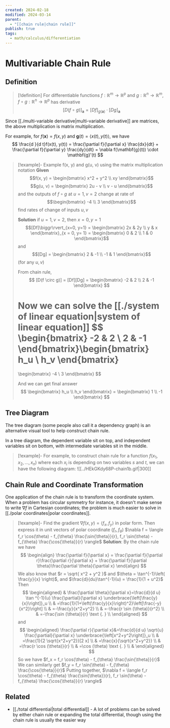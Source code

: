 ```yaml
---
created: 2024-02-18
modified: 2024-03-14
parent:
  - "[[chain rule|chain rule]]"
publish: true
tags:
  - math/calculus/differentiation
---
```

# Multivariable Chain Rule

## Definition
> [!definition]
>  For differentiable functions $f : \mathbb{R}^m \rightarrow \mathbb{R}^p$ and $g : \mathbb{R}^n \rightarrow \mathbb{R}^m$, $f \circ g:  \mathbb{R}^n \rightarrow \mathbb{R}^p$ has derivative
>$$
\left[ D(f \circ g) \right]_{\mathbf{a}} = [Df]_{g(\mathbf{a})} \cdot [Dg]_{\mathbf{a}}
>$$

Since [[./multi-variable derivative|multi-variable derivative]] are matrices, the above multiplication is matrix multiplication.

For example, for $f(\mathbf{x}) = f(x, y)$ and $\mathbf{g}(t) = \langle x(t), y(t)\rangle$, we have
$$
\frac{d }{d t}f(x(t), y(t)) = \frac{\partial f}{\partial x} \frac{dx}{dt} + \frac{\partial f}{\partial y} \frac{dy}{dt} = \nabla f(\mathbf{g}(t)) \cdot \mathbf{g}'(t)
$$
> [!example]- Example f(x, y) and g(u, v) using the matrix multiplication notation
> **Given** $$f(x, y) = \begin{bmatrix}
> x^2 + y^2 \\
> xy
> \end{bmatrix}$$ 
> $$g(u, v) = \begin{bmatrix}
> 2u - v \\
> v - u
> \end{bmatrix}$$
> and the outputs of $f \circ g$ at $u = 1, v = 2$ change at rate of $$\begin{bmatrix}
> -4 \\
> 3
> \end{bmatrix}$$
> find rates of change of inputs $u, v$
> 
> **Solution**
> if $u = 1, v = 2$, then $x = 0, y = 1$
> $$[Df]\biggr\rvert_{x=0, y=1} = \begin{bmatrix}
> 2x & 2y \\
> y & x
> \end{bmatrix}_{x = 0, y= 1}
> = \begin{bmatrix}
> 0 & 2 \\
> 1 & 0
> \end{bmatrix}$$
>  and
> $$[Dg] = \begin{bmatrix}
 2 & -1 \\
 -1 & 1
> \end{bmatrix}$$ 
> (for any $u, v$)
> 
> From chain rule,
> $$
> [D(f \circ g)] = [Df][Dg] = \begin{bmatrix}
> -2 & 2 \\
> 2 & -1
> \end{bmatrix}
> $$
> 
> Now we can solve the [[./system of linear equation|system of linear equation]]
> $$
> \begin{bmatrix}
> -2 & 2 \\
> 2 & -1
> \end{bmatrix}\begin{bmatrix}
> h_u \\
> h_v
> \end{bmatrix}
> =
> \begin{bmatrix}
> -4 \\
> 3
> \end{bmatrix}
> $$
> 
> And we can get final answer
> $$
> \begin{bmatrix}
> h_u \\
> h_v
> \end{bmatrix} =
> \begin{bmatrix}
> 1 \\
> -1
> \end{bmatrix}
> $$

## Tree Diagram

The tree diagram (some people also call it a dependency graph) is an alternative visual tool to help construct chain rule.

In a tree diagram, the dependent variable sit on top, and independent variables sit on bottom, with intermediate variables sit in the middle. 

> [!example]-
For example, to construct chain rule for a function $f(x_1, x_2, \dots, x_n)$ where each $x_i$ is depending on two variables $s$ and $t$, we can have the following diagram:
>![[../HEkGKdy68P-chain1b.gif|300]]

## Chain Rule and Coordinate Transformation

One application of the chain rule is to transform the coordinate system. When a problem has circular symmetry for instance, it doesn't make sense to write $\nabla f$ in Cartesian coordinates; the problem is much easier to solve in [[./polar coordinates|polar coordinates]].

> [!example]- Find the gradient $\nabla f(x, y) = \langle f_x, f_y \rangle$ in polar form. Then express it in unit vectors of polar coordinate ($f_r, f_\theta$)
> $\nabla f = \langle f_r \cos(\theta) - f_{\theta} \frac{\sin{\theta}}{r}, f_r \sin(\theta) - f_{\theta} \frac{\cos{\theta}}{r} \rangle$
> **Solution**: By the chain rule we have
>$$
\begin{align}
\frac{\partial f}{\partial x} = \frac{\partial f}{\partial r}\frac{\partial r}{\partial x} + \frac{\partial f}{\partial \theta}\frac{\partial \theta}{\partial x}
\end{align}
>$$
> We also know that $r = \sqrt{ x^2 + y^2 }$ and $\theta = \tan^{-1}\left( \frac{y}{x} \right)$, and $\frac{d}{du}\tan^{-1}(u) = \frac{1}{1 + u^2}$
> Then
> $$
\begin{aligned}
& \frac{\partial \theta}{\partial x}=\frac{d}{d u} \tan ^{-1}(u) \frac{\partial}{\partial x} \underbrace{\left[\frac{y}{x}\right]}_u \\
& =\frac{1}{1+\left(\frac{y}{x}\right)^2}\left[\frac{-y}{x^2}\right] \\
& =-\frac{y}{x^2+y^2} \\
& =-\frac{r \sin (\theta)}{r^2} \\
& =-\frac{\sin (\theta)}{r} \text {. } \\
\end{aligned}
> $$
> and
> $$
 \begin{aligned}
 \frac{\partial r}{\partial x}&=\frac{d}{d u} \sqrt{u} \frac{\partial}{\partial x} \underbrace{\left[x^2+y^2\right]}_u \\
& =\frac{1}{2 \sqrt{x^2+y^2}}[2 x] \\
& =\frac{x}{\sqrt{x^2+y^2}} \\
& =\frac{r \cos (\theta)}{r} \\
& =\cos (\theta) \text {. } \\
&
\end{aligned}
>$$
>So we have $f_x = f_r \cos(\theta) - f_{\theta} \frac{\sin{\theta}}{r}$
>We can similarly get $f_y = f_r \sin(\theta) - f_{\theta} \frac{\cos{\theta}}{r}$
>Putting together, $\nabla f = \langle f_r \cos(\theta) - f_{\theta} \frac{\sin{\theta}}{r}, f_r \sin(\theta) - f_{\theta} \frac{\cos{\theta}}{r} \rangle$

## Related
- [[./total differential|total differential]] - A lot of problems can be solved by either chain rule or expanding the total differential, though using the chain rule is usually the easier way